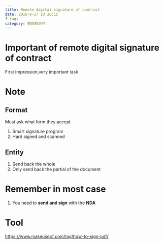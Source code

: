```yaml
---
title: Remote digital signature of contract
date: 2018-8-27 10:20:15
? tags
category: 管理和协作
---
```


# Important of remote digital signature of contract

First impression,very important task

# Note

## Format

Must ask what form they accept

1. Smart signature program
2. Hard signed and scanned

## Entity

1. Send back the whole
2. Only send back the partial of the document

# Remember in most case

1. You need to **send and sign** with the **NDA**

# Tool

https://www.makeuseof.com/tag/how-to-sign-pdf/
